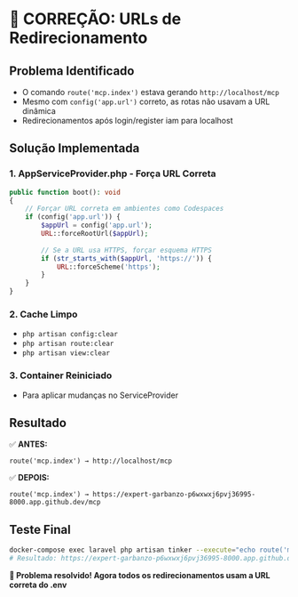 # 🔧 CORREÇÃO: URLs de Redirecionamento

## Problema Identificado
- O comando `route('mcp.index')` estava gerando `http://localhost/mcp` 
- Mesmo com `config('app.url')` correto, as rotas não usavam a URL dinâmica
- Redirecionamentos após login/register iam para localhost

## Solução Implementada

### 1. AppServiceProvider.php - Força URL Correta
```php
public function boot(): void
{
    // Forçar URL correta em ambientes como Codespaces
    if (config('app.url')) {
        $appUrl = config('app.url');
        URL::forceRootUrl($appUrl);
        
        // Se a URL usa HTTPS, forçar esquema HTTPS
        if (str_starts_with($appUrl, 'https://')) {
            URL::forceScheme('https');
        }
    }
}
```

### 2. Cache Limpo
- `php artisan config:clear`
- `php artisan route:clear` 
- `php artisan view:clear`

### 3. Container Reiniciado
- Para aplicar mudanças no ServiceProvider

## Resultado
✅ **ANTES:**
```
route('mcp.index') → http://localhost/mcp
```

✅ **DEPOIS:**
```
route('mcp.index') → https://expert-garbanzo-p6wxwxj6pvj36995-8000.app.github.dev/mcp
```

## Teste Final
```bash
docker-compose exec laravel php artisan tinker --execute="echo route('mcp.index');"
# Resultado: https://expert-garbanzo-p6wxwxj6pvj36995-8000.app.github.dev/mcp
```

**🎉 Problema resolvido! Agora todos os redirecionamentos usam a URL correta do .env**
